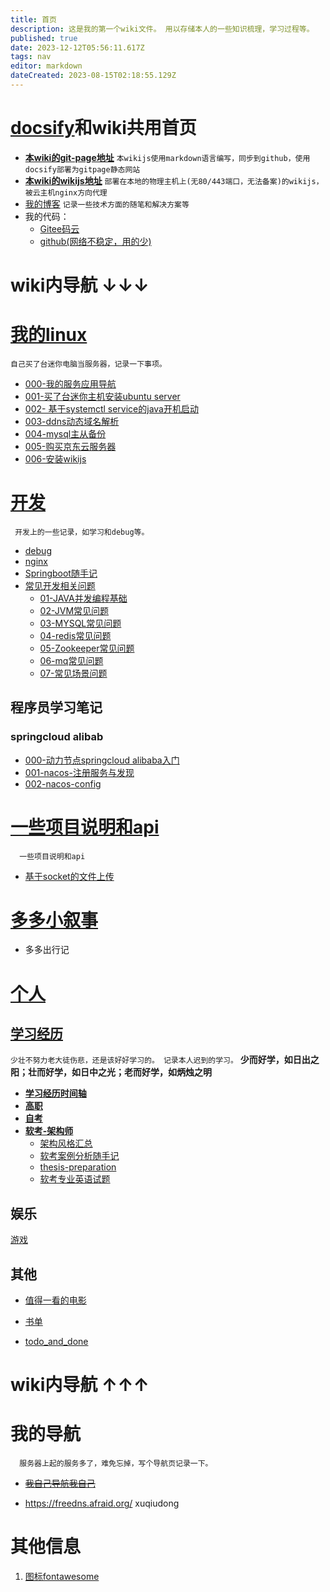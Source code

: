 ```yaml
---
title: 首页
description: 这是我的第一个wiki文件。 用以存储本人的一些知识梳理，学习过程等。
published: true
date: 2023-12-12T05:56:11.617Z
tags: nav
editor: markdown
dateCreated: 2023-08-15T02:18:55.129Z
---
```


# [docsify](https://docsify.js.org/#/zh-cn/)和wiki共用首页

- [**本wiki的git-page地址**](https://xuqiudong.github.io/wiki/) 
	`本wikijs使用markdown语言编写，同步到github，使用docsify部署为gitpage静态网站`
- [**本wiki的wikijs地址**](https://wiki.xuqiudong.cn/) 
  `部署在本地的物理主机上(无80/443端口，无法备案)的wikijs，被云主机nginx方向代理`
-  [我的博客](https://xuqiudong.cn/) 
  `记录一些技术方面的随笔和解决方案等`
- 我的代码：  
  - [Gitee码云](https://gitee.com/xuqiudong) 
  - [github(网络不稳定，用的少)](https://github.com/xuqiudong/)


# wiki内导航 ↓↓↓
# [我的linux](/mine-linux/README)

`自己买了台迷你电脑当服务器，记录一下事项。`
  
  - [000-我的服务应用导航](/mine-linux/000-serve-application-navigation)
  - [001-买了台迷你主机安装ubuntu server](/mine-linux/001)
  - [002- 基于systemctl service的java开机启动](/mine-linux/002)
  - [003-ddns动态域名解析](/mine-linux/003-ddns)
  - [004-mysql主从备份](/mine-linux/004)
  - [005-购买京东云服务器](/mine-linux/05-购买京东云服务器)
  - [006-安装wikijs](/mine-linux/006-intsall-wikijs)



# [开发](/development/README)

` 开发上的一些记录，如学习和debug等。`

- [debug](/development/debug)
- [nginx](/development/nginx)
- [Springboot随手记](/development/note/springboot)
- [常见开发相关问题](/development/interview)
  - [01-JAVA并发编程基础](/development/interview/gupao/01-concurrency)
  - [02-JVM常见问题](/development/interview/gupao/02-jvm)
  - [03-MYSQL常见问题](/development/interview/gupao/03-mysql)
  - [04-redis常见问题](/development/interview/gupao/04-redis常见问题)
  - [05-Zookeeper常见问题](/development/interview/gupao/05-Zookeeper常见问题)
  - [06-mq常见问题](/development/interview/gupao/06-mq常见问题)
  - [07-常见场景问题](/development/interview/gupao/07-常见场景问题)
  
## 程序员学习笔记

### springcloud alibab

- [000-动力节点springcloud alibaba入门](/development/note/spring-cloud-alibaba/donglijiedian/index)
- [001-nacos-注册服务与发现](/development/note/spring-cloud-alibaba/donglijiedian/001-nacos-discovery) 
- [002-nacos-config](/development/note/spring-cloud-alibaba/donglijiedian/03-nacos-config)



#  [一些项目说明和api](/mine-api/README)

`  一些项目说明和api`

  -  [基于socket的文件上传](/mine-api/socket-upload)



  
# [多多小叙事](/duoduo/INDEX)

- 多多出行记

# [个人](/personal/README)

##  [学习经历](/personal/education/README)

`少壮不努力老大徒伤悲，还是该好好学习的。 记录本人迟到的学习。`
**少而好学，如日出之阳；壮而好学，如日中之光；老而好学，如炳烛之明**

- [**学习经历时间轴**](/personal/education/timeline)
- [**高职**](/personal/education/college)
- [**自考**](/personal/education/self-taught)
- [**软考-架构师**](/personal/education/software-exam)
  - [架构风格汇总](/personal/education/software-exam/architecture-style-summary)
  - [软考案例分析随手记](/personal/education/software-exam/case-analysis-notes)
  - [thesis-preparation](/personal/education/software-exam/thesis-preparation)
  - [软考专业英语试题](/personal/education/software-exam/eglish)
  
## 娱乐

[游戏](/personal/entertainment)
  
## 其他
- [值得一看的电影](/personal/movie)
- [书单](/personal/book)

- [todo_and_done](/personal/todo_and_done)

# wiki内导航 ↑↑↑
# 我的导航

`  服务器上起的服务多了，难免忘掉，写个导航页记录一下。`

- [~~我自己导航我自己~~](https://nav.xuqiudong.cn:88)

- https://freedns.afraid.org/  xuqiudong


# 其他信息

1. [图标fontawesome](https://fontawesome.com/v4/icons/)